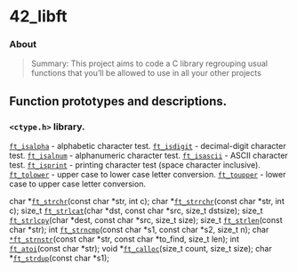 # 42_libft
### About
<blockquote>Summary: This project aims to code a C library regrouping usual functions that you’ll
be allowed to use in all your other projects</blockquote>

## Function prototypes and descriptions.
### `<ctype.h>` library.
[`ft_isalpha`](ft_isalpha.c) - alphabetic character test.
[`ft_isdigit`](ft_isdigit.c) - decimal-digit character test.
[`ft_isalnum`](ft_isalnum.c) - alphanumeric character test.
[`ft_isascii`](ft_isascii.c) - ASCII character test.
[`ft_isprint`](ft_isprint.c) - printing character test (space character inclusive).
[`ft_tolower`](ft_tolower.c) - upper case to lower case letter conversion.
[`ft_toupper`](ft_toupper.c) - lower case to upper case letter conversion.

char	*[`ft_strchr`](ft_strchr.c)(const char *str, int c);
char	*[`ft_strrchr`](ft_strrchr.c)(const char *str, int c);
size_t	[`ft_strlcat`](ft_strlcat.c)(char *dst, const char *src, size_t dstsize);
size_t	[`ft_strlcpy`](ft_strlcpy.c)(char *dest, const char *src, size_t size);
size_t	[`ft_strlen`](ft_strlen.c)(const char *str);
int		[`ft_strncmp`](ft_strncmp.c)(const char *s1, const char *s2, size_t n);
char	[`*ft_strnstr`](ft_strnstr.c)(const char *str, const char *to_find, size_t len);
int		[`ft_atoi`](ft_atoi.c)(const char *str);
void	*[`ft_calloc`](ft_calloc.c)(size_t count, size_t size);
char	*[`ft_strdup`](ft_strdup.c)(const char *s1);
